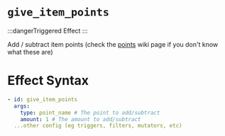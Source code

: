 # `give_item_points`
:::dangerTriggered Effect
:::

Add / subtract item points (check the [points](https://plugins.auxilor.io/effects/points) wiki page if you don't know what these are)

# Effect Syntax
```yaml
- id: give_item_points
  args:
    type: point_name # The point to add/subtract
    amount: 1 # The amount to add/subtract
  ...other config (eg triggers, filters, mutators, etc)
```